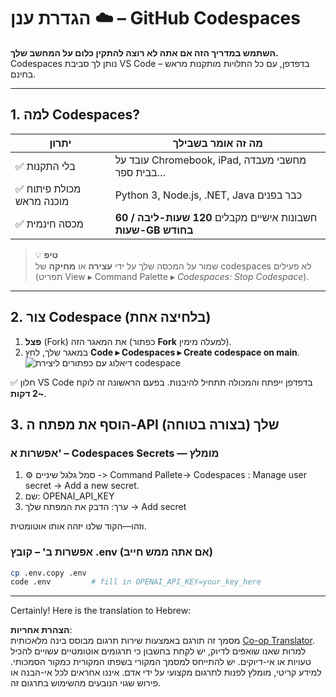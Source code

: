 <!--
CO_OP_TRANSLATOR_METADATA:
{
  "original_hash": "be9cef0460b3696ed5d8f6f8d2f64d45",
  "translation_date": "2025-08-26T17:56:27+00:00",
  "source_file": "00-course-setup/01-setup-cloud.md",
  "language_code": "he"
}
-->
# הגדרת ענן ☁️ – GitHub Codespaces

**השתמש במדריך הזה אם אתה לא רוצה להתקין כלום על המחשב שלך.**  
Codespaces נותן לך סביבת VS Code בדפדפן, עם כל התלויות מותקנות מראש – בחינם.

---

## 1.  למה Codespaces?

| יתרון | מה זה אומר בשבילך |
|---------|----------------------|
| ✅ בלי התקנות | עובד על Chromebook, iPad, מחשבי מעבדה בבית ספר… |
| ✅ מכולת פיתוח מוכנה מראש | Python 3, Node.js, .NET, Java כבר בפנים |
| ✅ מכסה חינמית | חשבונות אישיים מקבלים **120 שעות-ליבה / 60 שעות-GB בחודש** |

> 💡 **טיפ**  
> שמור על המכסה שלך על ידי **עצירה** או **מחיקה** של codespaces לא פעילים  
> (תפריט View ▸ Command Palette ▸ *Codespaces: Stop Codespace*).

---

## 2.  צור Codespace (בלחיצה אחת)

1. **פצל** (Fork) את המאגר הזה (כפתור **Fork** למעלה מימין).  
2. במאגר שלך, לחץ **Code ▸ Codespaces ▸ Create codespace on main**.  
   ![דיאלוג עם כפתורים ליצירת codespace](../../../00-course-setup/images/who-will-pay.webp)

✅ חלון VS Code בדפדפן ייפתח והמכולה תתחיל להיבנות.
בפעם הראשונה זה לוקח **~2 דקות**.

## 3. הוסף את מפתח ה-API שלך (בצורה בטוחה)

### אפשרות א' – Codespaces Secrets — מומלץ

1. ⚙️ סמל גלגל שיניים -> Command Pallete-> Codespaces : Manage user secret -> Add a new secret.
2. שם: OPENAI_API_KEY
3. ערך: הדבק את המפתח שלך → Add secret

וזהו—הקוד שלנו יזהה אותו אוטומטית.

### אפשרות ב' – קובץ .env (אם אתה ממש חייב)

```bash
cp .env.copy .env
code .env         # fill in OPENAI_API_KEY=your_key_here
```

---

Certainly! Here is the translation to Hebrew:

**הצהרת אחריות**:  
מסמך זה תורגם באמצעות שירות תרגום מבוסס בינה מלאכותית [Co-op Translator](https://github.com/Azure/co-op-translator). למרות שאנו שואפים לדיוק, יש לקחת בחשבון כי תרגומים אוטומטיים עשויים להכיל טעויות או אי-דיוקים. יש להתייחס למסמך המקורי בשפתו המקורית כמקור הסמכותי. למידע קריטי, מומלץ לפנות לתרגום מקצועי על ידי אדם. איננו אחראים לכל אי-הבנה או פירוש שגוי הנובעים מהשימוש בתרגום זה.